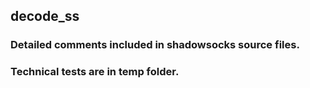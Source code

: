 ## decode_ss

### Detailed comments included in shadowsocks source files.

### Technical tests are in temp folder.

